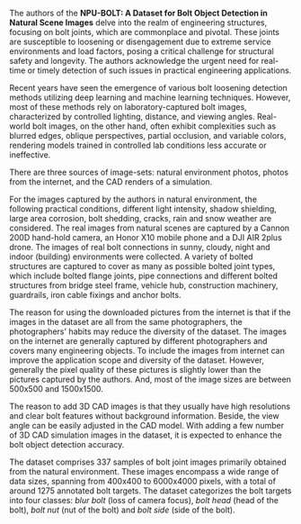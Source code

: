 The authors of the **NPU-BOLT: A Dataset for Bolt Object Detection in Natural Scene Images** delve into the realm of engineering structures, focusing on bolt joints, which are commonplace and pivotal. These joints are susceptible to loosening or disengagement due to extreme service environments and load factors, posing a critical challenge for structural safety and longevity. The authors acknowledge the urgent need for real-time or timely detection of such issues in practical engineering applications.

Recent years have seen the emergence of various bolt loosening detection methods utilizing deep learning and machine learning techniques. However, most of these methods rely on laboratory-captured bolt images, characterized by controlled lighting, distance, and viewing angles. Real-world bolt images, on the other hand, often exhibit complexities such as blurred edges, oblique perspectives, partial occlusion, and variable colors, rendering models trained in controlled lab conditions less accurate or ineffective.

There are three sources of image-sets: natural environment photos, photos from the internet, and the CAD renders of a simulation.

For the images captured by the authors in natural environment, the following practical conditions, different light intensity, shadow shielding, large area  corrosion, bolt shedding, cracks, rain and snow weather are considered. The real images from natural scenes are captured by a Cannon 200D hand-hold camera, an Honor X10 mobile phone and a DJI AIR 2plus drone. The images of real bolt connections in sunny, cloudy, night and indoor (building) environments were collected. A variety of bolted structures are captured to cover as many as possible bolted joint types, which include bolted flange joints, pipe connections and different bolted structures from bridge steel frame, vehicle hub, construction machinery, guardrails, iron cable fixings and anchor bolts.

The reason for using the downloaded pictures from the internet is that if the images in the dataset are all from the same photographers, the photographers' habits may reduce the diversity of the dataset. The images on the internet are generally captured by different photographers and covers many engineering objects. To include the images from internet can improve the application scope and diversity of the dataset. However, generally the pixel quality of these pictures is slightly lower than the pictures captured by the authors. And, most of the image sizes are between 500x500 and 1500x1500.

The reason to add 3D CAD images is that they usually have high resolutions and clear bolt features without background information. Beside, the view angle can be easily adjusted in the CAD model. With adding a few number of 3D CAD simulation images in the dataset, it is expected to enhance the bolt object detection accuracy.

The dataset comprises 337 samples of bolt joint images primarily obtained from the natural environment. These images encompass a wide range of data sizes, spanning from 400x400 to 6000x4000 pixels, with a total of around 1275 annotated bolt targets. The dataset categorizes the bolt targets into four classes: *blur bolt* (loss of camera focus),  *bolt head* (head of the bolt), *bolt nut* (nut of the bolt) and *bolt side* (side of the bolt).
